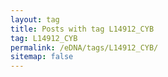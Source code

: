 ```yaml
---
layout: tag
title: Posts with tag L14912_CYB
tag: L14912_CYB
permalink: /eDNA/tags/L14912_CYB/
sitemap: false
---
```


